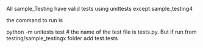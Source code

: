 

All sample_Testing have valid tests using unittests except sample_testing4

the command to run is 

python -m unitests test # the name of the test file is tests.py. But if run from testing/sample_testingx folder add test.tests
